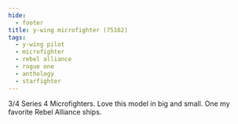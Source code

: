 ```yaml
---
hide:
  - footer
title: y-wing microfighter (75162)
tags:
  - y-wing pilot
  - microfighter
  - rebel alliance
  - rogue one
  - anthology
  - starfighter
---
```


3/4 Series 4 Microfighters. Love this model in big and small. One my favorite Rebel Alliance ships.
